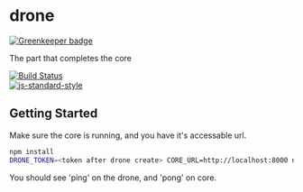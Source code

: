 # drone

[![Greenkeeper badge](https://badges.greenkeeper.io/Strider-CD/drone.svg)](https://greenkeeper.io/)

The part that completes the core

[![Build Status](https://travis-ci.org/Strider-CD/drone.svg)](https://travis-ci.org/Strider-CD/drone)  
[![js-standard-style](https://cdn.rawgit.com/feross/standard/master/badge.svg)](https://github.com/feross/standard)

## Getting Started

Make sure the core is running, and you have it's accessable url.

```sh
npm install
DRONE_TOKEN=<token after drone create> CORE_URL=http://localhost:8000 npm start
```

You should see 'ping' on the drone, and 'pong' on core.
